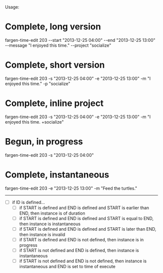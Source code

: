 Usage:

# Complete, long version
fargen-time-edit 203 --start "2013-12-25 04:00" --end "2013-12-25 13:00" --message "I enjoyed this time." --project "socialize"

# Complete, short version
fargen-time-edit 203 -s "2013-12-25 04:00" -e "2013-12-25 13:00" -m "I enjoyed this time." -p "socialize"

# Complete, inline project
fargen-time-edit 203 -s "2013-12-25 04:00" -e "2013-12-25 13:00" -m "I enjoyed this time. +socialize"

# Begun, in progress
fargen-time-edit 203 -s "2013-12-25 04:00"

# Complete, instantaneous
fargen-time-edit 203 -e "2013-12-25 13:00" -m "Feed the turtles."

--------------------------------

- [ ] if ID is defined...
    - [ ] if START is defined and END is defined and START is earlier than END, then instance is of duration
    - [ ] if START is defined and END is defined and START is equal to END, then instance is instantaneous
    - [ ] if START is defined and END is defined and START is later than END, then instance is invalid
    - [ ] if START is defined and END is not defined, then instance is in progress
    - [ ] if START is not defined and END is defined, then instance is instantaneous
    - [ ] if START is not defined and END is not defined, then instance is instantaneous and END is set to time of execute
